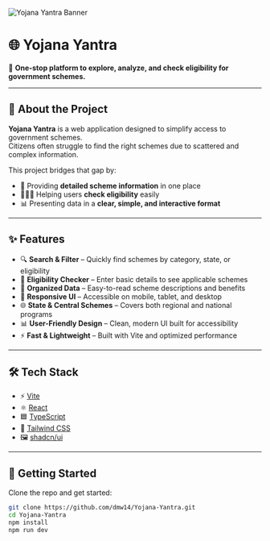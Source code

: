 ![Yojana Yantra Banner](https://raw.githubusercontent.com/dmw14/Yojana-Yantra/main/public/lovable-uploads/YojanaYantra-banner.png)

# 🌐 Yojana Yantra  

📌 **One-stop platform to explore, analyze, and check eligibility for government schemes.**

---

## 🚀 About the Project  

**Yojana Yantra** is a web application designed to simplify access to government schemes.  
Citizens often struggle to find the right schemes due to scattered and complex information.  

This project bridges that gap by:  
- 📑 Providing **detailed scheme information** in one place  
- 🧑‍🤝‍🧑 Helping users **check eligibility** easily  
- 📊 Presenting data in a **clear, simple, and interactive format**  

---

## ✨ Features  

- 🔍 **Search & Filter** – Quickly find schemes by category, state, or eligibility  
- 📝 **Eligibility Checker** – Enter basic details to see applicable schemes  
- 📂 **Organized Data** – Easy-to-read scheme descriptions and benefits  
- 📱 **Responsive UI** – Accessible on mobile, tablet, and desktop  
- 🌐 **State & Central Schemes** – Covers both regional and national programs  
- 📊 **User-Friendly Design** – Clean, modern UI built for accessibility  
- ⚡ **Fast & Lightweight** – Built with Vite and optimized performance  

---

## 🛠️ Tech Stack  

- ⚡ [Vite](https://vitejs.dev/)  
- ⚛️ [React](https://react.dev/)  
- 🟦 [TypeScript](https://www.typescriptlang.org/)  
- 🎨 [Tailwind CSS](https://tailwindcss.com/)  
- 🖼️ [shadcn/ui](https://ui.shadcn.com/)  

---

## 🚀 Getting Started  

Clone the repo and get started:  

```bash
git clone https://github.com/dmw14/Yojana-Yantra.git
cd Yojana-Yantra
npm install
npm run dev
